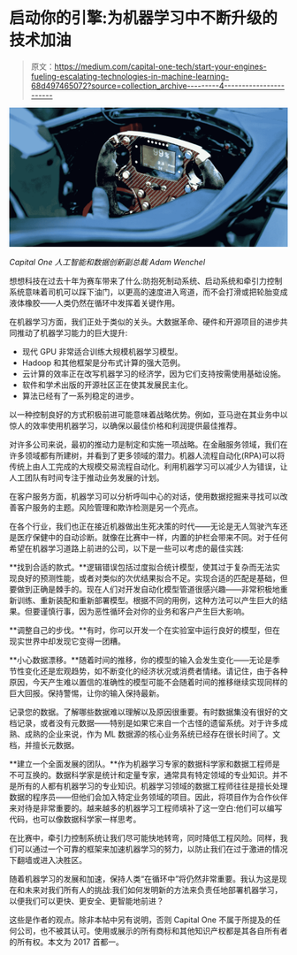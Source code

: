 # 启动你的引擎:为机器学习中不断升级的技术加油

> 原文：<https://medium.com/capital-one-tech/start-your-engines-fueling-escalating-technologies-in-machine-learning-68d497465072?source=collection_archive---------4----------------------->

![](img/9bc986e3d1700817d17b1d25432da15c.png)

*Capital One 人工智能和数据创新副总裁 Adam Wenchel*

想想科技在过去十年为赛车带来了什么:防抱死制动系统、启动系统和牵引力控制系统意味着司机可以踩下油门，以更高的速度进入弯道，而不会打滑或把轮胎变成液体橡胶——人类仍然在循环中发挥着关键作用。

在机器学习方面，我们正处于类似的关头。大数据革命、硬件和开源项目的进步共同推动了机器学习能力的巨大提升:

*   现代 GPU 非常适合训练大规模机器学习模型。
*   Hadoop 和其他框架是分布式计算的强大范例。
*   云计算的效率正在改写机器学习的经济学，因为它们支持按需使用基础设施。
*   软件和学术出版的开源社区正在使其发展民主化。
*   算法已经有了一系列稳定的进步。

以一种控制良好的方式积极前进可能意味着战略优势。例如，亚马逊在其业务中以惊人的效率使用机器学习，以确保以最佳价格和利润提供最佳推荐。

对许多公司来说，最初的推动力是制定和实施一项战略。在金融服务领域，我们在许多领域都有所建树，并看到了更多领域的潜力。机器人流程自动化(RPA)可以将传统上由人工完成的大规模交易流程自动化。利用机器学习可以减少人为错误，让人工团队有时间专注于推动业务发展的计划。

在客户服务方面，机器学习可以分析呼叫中心的对话，使用数据挖掘来寻找可以改善客户服务的主题。风险管理和欺诈检测是另一个亮点。

在各个行业，我们也正在接近机器做出生死决策的时代——无论是无人驾驶汽车还是医疗保健中的自动诊断。就像在比赛中一样，内置的护栏会带来不同。对于任何希望在机器学习道路上前进的公司，以下是一些可以考虑的最佳实践:

**找到合适的款式。**逻辑错误包括过度拟合统计模型，使其过于复杂而无法实现良好的预测性能，或者对类似的次优结果拟合不足。实现合适的匹配是基础，但要做到正确是棘手的。现在人们对开发自动化模型管道很感兴趣——非常积极地重新训练、重新装配和重新部署模型。根据不同的用例，这种方法可以产生巨大的结果。但要谨慎行事，因为恶性循环会对你的业务和客户产生巨大影响。

**调整自己的步伐。**有时，你可以开发一个在实验室中运行良好的模型，但在现实世界中却发现它变得一团糟。

**小心数据漂移。**随着时间的推移，你的模型的输入会发生变化——无论是季节性变化还是宏观趋势，如不断变化的经济状况或消费者情绪。请记住，由于各种原因，今天产生难以置信的准确性的模型可能不会随着时间的推移继续实现同样的巨大回报。保持警惕，让你的输入保持最新。

记录您的数据。了解哪些数据难以理解以及原因很重要。有时数据集没有很好的文档记录，或者没有元数据——特别是如果它来自一个古怪的遗留系统。对于许多成熟、成熟的企业来说，作为 ML 数据源的核心业务系统已经存在很长时间了。文档，并擅长元数据。

**建立一个全面发展的团队。**作为机器学习专家的数据科学家和数据工程师是不可互换的。数据科学家是统计和定量专家，通常具有特定领域的专业知识。并不是所有的人都有机器学习的专业知识。机器学习领域的数据工程师往往是擅长处理数据的程序员——但他们会加入特定业务领域的项目。因此，将项目作为合作伙伴来对待是非常重要的。越来越多的机器学习工程师填补了这一空白:他们可以编写代码，也可以像数据科学家一样思考。

在比赛中，牵引力控制系统让我们尽可能快地转弯，同时降低工程风险。同样，我们可以通过一个可靠的框架来加速机器学习的努力，以防止我们在过于激进的情况下翻墙或进入决胜区。

随着机器学习的发展和加速，保持人类“在循环中”将仍然非常重要。我认为这是现在和未来对我们所有人的挑战:我们如何发明新的方法来负责任地部署机器学习，以便我们可以更快、更安全、更智能地前进？

这些是作者的观点。除非本帖中另有说明，否则 Capital One 不属于所提及的任何公司，也不被其认可。使用或展示的所有商标和其他知识产权都是其各自所有者的所有权。本文为 2017 首都一。